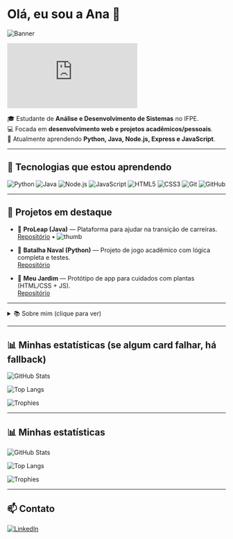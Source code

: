 # Olá, eu sou a Ana 🌸

![Banner](YOUR_BANNER_URL)

![Typing](https://readme-typing-svg.demolab.com?font=Helvetica&weight=700&size=28&pause=2000&color=F78FA7&width=650&lines=Ana+Francisca+%7C+Estudante+de+ADS;Desenvolvimento+Web+|+Python+•+Java+•+Node.js)

🎓 Estudante de **Análise e Desenvolvimento de Sistemas** no IFPE.  
💻 Focada em **desenvolvimento web e projetos acadêmicos/pessoais**.  
🌱 Atualmente aprendendo **Python, Java, Node.js, Express e JavaScript**.  

---

## 🚀 Tecnologias que estou aprendendo
![Python](https://img.shields.io/badge/Python-3776AB?style=for-the-badge&logo=python&logoColor=white)
![Java](https://img.shields.io/badge/Java-ED8B00?style=for-the-badge&logo=openjdk&logoColor=white)
![Node.js](https://img.shields.io/badge/Node.js-339933?style=for-the-badge&logo=nodedotjs&logoColor=white)
![JavaScript](https://img.shields.io/badge/JavaScript-F7DF1E?style=for-the-badge&logo=javascript&logoColor=black)
![HTML5](https://img.shields.io/badge/HTML5-E34F26?style=for-the-badge&logo=html5&logoColor=white)
![CSS3](https://img.shields.io/badge/CSS3-1572B6?style=for-the-badge&logo=css3&logoColor=white)
![Git](https://img.shields.io/badge/Git-F05032?style=for-the-badge&logo=git&logoColor=white)
![GitHub](https://img.shields.io/badge/GitHub-181717?style=for-the-badge&logo=github&logoColor=white)

---

## 📌 Projetos em destaque
- 🚀 **ProLeap (Java)** — Plataforma para ajudar na transição de carreiras.  
  [Repositório](LINK_PROJETO) • ![thumb](LINK_SCREENSHOT)

- 📂 **Batalha Naval (Python)** — Projeto de jogo acadêmico com lógica completa e testes.  
  [Repositório](LINK_PROJETO_BATALHA)

- 🌱 **Meu Jardim** — Protótipo de app para cuidados com plantas (HTML/CSS + JS).  
  [Repositório](LINK_PROJETO_JARDIM)

---

<details>
<summary>📚 Sobre mim (clique para ver)</summary>

- Curso: Análise e Desenvolvimento de Sistemas — IFPE  
- Região: Canhotinho - PE  
- Atualmente: estudando 4º Período da Faculdade  
- Gosto de: Rosa, código organizado e desafios de programação.

</details>

---


## 📊 Minhas estatísticas (se algum card falhar, há fallback)
<!-- principal: github-readme-stats (pode falhar se o serviço tiver problemas) -->
![GitHub Stats](https://github-readme-stats.vercel.app/api?username=Ana-Franciscana&show_icons=true&theme=react)

<!-- linguagens principais -->
![Top Langs](https://github-readme-stats.vercel.app/api/top-langs/?username=Ana-Franciscana&layout=compact&theme=react)

<!-- fallback bem confiável -->
![Trophies](https://github-profile-trophy.vercel.app/?username=Ana-Franciscana&theme=gruvbox)

---

## 📊 Minhas estatísticas
![GitHub Stats](https://github-readme-stats.vercel.app/api?username=Ana-Franciscana&show_icons=true&theme=softpink) 

![Top Langs](https://github-readme-stats.vercel.app/api/top-langs/?username=Ana-Franciscana&layout=compact&theme=softpink)

![Trophies](https://github-profile-trophy.vercel.app/?username=Ana-Franciscana&theme=softpink)

---

## 📫 Contato
[![LinkedIn](https://img.shields.io/badge/LinkedIn-F78FA7?style=for-the-badge&logo=linkedin&logoColor=white)](https://www.linkedin.com/in/ana-francisca-a8b847321)
